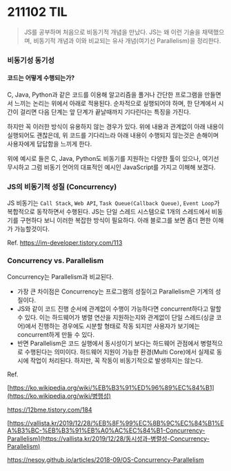 # 211102 TIL

> JS를 공부하며 처음으로 비동기적 개념을 만났다. JS는 왜 이런 기술을 채택했으며, 비동기적 개념과 이와 비교되는 유사 개념(여기선 Parallelism)을 정리한다.



### 비동기성 동기성

#### 코드는 어떻게 수행되는가?

C, Java, Python과 같은 코드를 이용해 알고리즘을 풀거나 간단한 프로그램을 만들면서 느끼는 논리는 위에서 아래로 적용된다. 순차적으로 실행되어야 하며, 한 단계에서 시간이 걸리면 다음 단계는 앞 단계가 끝날때까지 기다린다는 특징을 가진다.

하지만 꼭 이러한 방식이 유용하지 않는 경우가 있다. 위에 내용과 관계없이 아래 내용이 실행되어도 괜찮은데, 위 코드를 기다리느라 아래 내용이 수행되지 않는것은 손해이며 사용자에게 답답함을 느끼게 한다. 

위에 예시로 들은 C, Java, Python도 비동기를 지원하는 다양한 툴이 있으나, 여기선 무시하고 그럼 비동기 언어의 대표적인 예시인 JavaScript를 가지고 이해해 보겠다.



### JS의 비동기적 성질 (Concurrency)

JS 비동기는 `Call Stack`, `Web API`, `Task Queue(Callback Queue)`, `Event Loop`가 복합적으로 동작하면서 수행된다. JS는 단일 스레드 시스템으로 1개의 스레드에서 비동기를 구현하다 보니 이러한 복잡한 방식이 필요하다. 아래 블로그를 보면 좀더 편한 이해가 가능할것이다. 

Ref. https://im-developer.tistory.com/113



### Concurrency vs. Parallelism

Concurrency는 Parallelism과 비교된다.

- 가장 큰 차이점은 Concurrency는 프로그램의 성질이고 Parallelism은 기계의 성질이다.
- JS와 같이 코드 진행 순서에 관계없이 수행이 가능하다면 concurrent하다고 말할 수 있다. 이는 하드웨어가 병렬 연산을 지원하는지와 관계없이 단일 스레드(싱글 코어)에서 진행하는 경우에도 시분할 형태로 작동 되지만 사용자가 보기에는 concurrent하게 만들 수 있다.
- 반면  Parallelism은 코드 실행에서 동시성이기 보다는 하드웨어 관점에서 병렬적으로 수행된다는 의미이다. 하드웨어 지원이 가능한 환경(Multi Core)에서 실제로 동시에 작업이 처리된다. 하지만, 꼭 작동이 비동기적으로 발생하지는 않는다.

Ref.

[https://ko.wikipedia.org/wiki/%EB%B3%91%ED%96%89%EC%84%B1](https://ko.wikipedia.org/wiki/병행성)

https://12bme.tistory.com/184

[https://vallista.kr/2019/12/28/%EB%8F%99%EC%8B%9C%EC%84%B1%EA%B3%BC-%EB%B3%91%EB%A0%AC%EC%84%B1-Concurrency-Parallelism](https://vallista.kr/2019/12/28/동시성과-병렬성-Concurrency-Parallelism)

https://nesoy.github.io/articles/2018-09/OS-Concurrency-Parallelism



